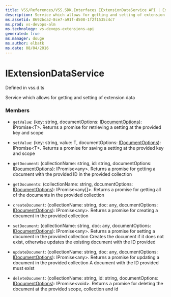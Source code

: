 ```yaml
---
title: VSS/References/VSS.SDK.Interfaces IExtensionDataService API | Extensions for Visual Studio Team Services
description: Service which allows for getting and setting of extension data
ms.assetid: 8692bca2-8ce7-a91f-d508-1f2f1535c4c7
ms.prod: vs-devops-alm
ms.technology: vs-devops-extensions-api
generated: true
ms.manager: douge
ms.author: elbatk
ms.date: 08/04/2016
---
```


# IExtensionDataService

Defined in vss.d.ts


Service which allows for getting and setting of extension data 

### Members

* `getValue`: (key: string, documentOptions: [IDocumentOptions](../../../VSS/References/VSS_SDK_Interfaces/IDocumentOptions.md)): IPromise&lt;T&gt;. Returns a promise for retrieving a setting at the provided key and scope

* `setValue`: (key: string, value: T, documentOptions: [IDocumentOptions](../../../VSS/References/VSS_SDK_Interfaces/IDocumentOptions.md)): IPromise&lt;T&gt;. Returns a promise for saving a setting at the provided key and scope

* `getDocument`: (collectionName: string, id: string, documentOptions: [IDocumentOptions](../../../VSS/References/VSS_SDK_Interfaces/IDocumentOptions.md)): IPromise&lt;any&gt;. Returns a promise for getting a document with the provided ID in the provided collection

* `getDocuments`: (collectionName: string, documentOptions: [IDocumentOptions](../../../VSS/References/VSS_SDK_Interfaces/IDocumentOptions.md)): IPromise&lt;any[]&gt;. Returns a promise for getting all of the documents in the provided collection

* `createDocument`: (collectionName: string, doc: any, documentOptions: [IDocumentOptions](../../../VSS/References/VSS_SDK_Interfaces/IDocumentOptions.md)): IPromise&lt;any&gt;. Returns a promise for creating a document in the provided collection

* `setDocument`: (collectionName: string, doc: any, documentOptions: [IDocumentOptions](../../../VSS/References/VSS_SDK_Interfaces/IDocumentOptions.md)): IPromise&lt;any&gt;. Returns a promise for setting a document in the provided collection
Creates the document if it does not exist, otherwise updates the existing document with the ID provided

* `updateDocument`: (collectionName: string, doc: any, documentOptions: [IDocumentOptions](../../../VSS/References/VSS_SDK_Interfaces/IDocumentOptions.md)): IPromise&lt;any&gt;. Returns a promise for updating a document in the provided collection
A document with the ID provided must exist

* `deleteDocument`: (collectionName: string, id: string, documentOptions: [IDocumentOptions](../../../VSS/References/VSS_SDK_Interfaces/IDocumentOptions.md)): IPromise&lt;void&gt;. Returns a promise for deleting the document at the provided scope, collection and id

